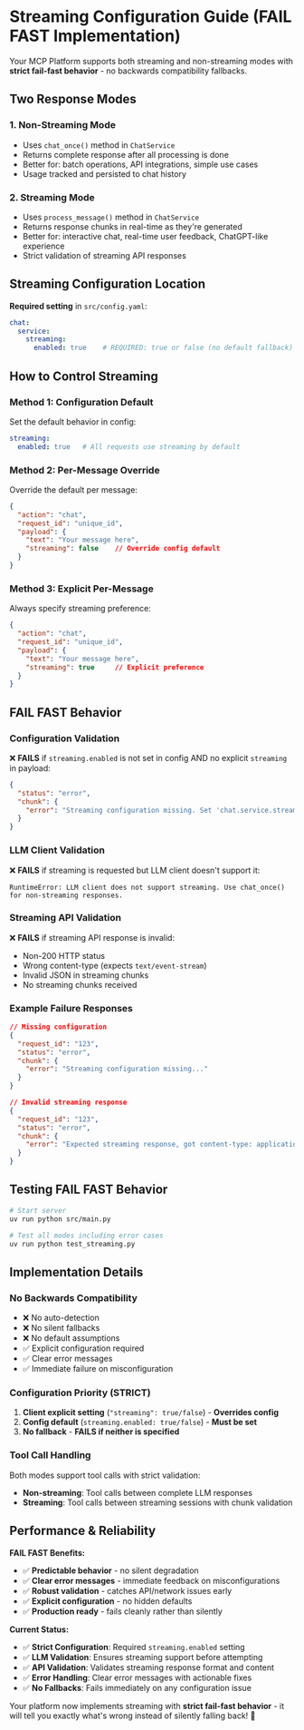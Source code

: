 # Streaming Configuration Guide (FAIL FAST Implementation)

Your MCP Platform supports both streaming and non-streaming modes with **strict fail-fast behavior** - no backwards compatibility fallbacks.

## Two Response Modes

### 1. **Non-Streaming Mode**
- Uses `chat_once()` method in `ChatService`
- Returns complete response after all processing is done
- Better for: batch operations, API integrations, simple use cases
- Usage tracked and persisted to chat history

### 2. **Streaming Mode** 
- Uses `process_message()` method in `ChatService` 
- Returns response chunks in real-time as they're generated
- Better for: interactive chat, real-time user feedback, ChatGPT-like experience
- Strict validation of streaming API responses

## Streaming Configuration Location

**Required setting** in `src/config.yaml`:

```yaml
chat:
  service:
    streaming:
      enabled: true    # REQUIRED: true or false (no default fallback)
```

## How to Control Streaming

### Method 1: Configuration Default
Set the default behavior in config:
```yaml
streaming:
  enabled: true   # All requests use streaming by default
```

### Method 2: Per-Message Override
Override the default per message:
```json
{
  "action": "chat",
  "request_id": "unique_id", 
  "payload": {
    "text": "Your message here",
    "streaming": false    // Override config default
  }
}
```

### Method 3: Explicit Per-Message
Always specify streaming preference:
```json
{
  "action": "chat",
  "request_id": "unique_id",
  "payload": {
    "text": "Your message here", 
    "streaming": true     // Explicit preference
  }
}
```

## FAIL FAST Behavior

### Configuration Validation
❌ **FAILS** if `streaming.enabled` is not set in config AND no explicit `streaming` in payload:
```json
{
  "status": "error",
  "chunk": {
    "error": "Streaming configuration missing. Set 'chat.service.streaming.enabled' in config.yaml or specify 'streaming: true/false' in payload."
  }
}
```

### LLM Client Validation
❌ **FAILS** if streaming is requested but LLM client doesn't support it:
```
RuntimeError: LLM client does not support streaming. Use chat_once() for non-streaming responses.
```

### Streaming API Validation
❌ **FAILS** if streaming API response is invalid:
- Non-200 HTTP status
- Wrong content-type (expects `text/event-stream`)
- Invalid JSON in streaming chunks
- No streaming chunks received

### Example Failure Responses
```json
// Missing configuration
{
  "request_id": "123",
  "status": "error", 
  "chunk": {
    "error": "Streaming configuration missing..."
  }
}

// Invalid streaming response
{
  "request_id": "123",
  "status": "error",
  "chunk": {
    "error": "Expected streaming response, got content-type: application/json"
  }
}
```

## Testing FAIL FAST Behavior

```bash
# Start server
uv run python src/main.py

# Test all modes including error cases
uv run python test_streaming.py
```

## Implementation Details

### No Backwards Compatibility
- ❌ No auto-detection
- ❌ No silent fallbacks  
- ❌ No default assumptions
- ✅ Explicit configuration required
- ✅ Clear error messages
- ✅ Immediate failure on misconfiguration

### Configuration Priority (STRICT)
1. **Client explicit setting** (`"streaming": true/false`) - **Overrides config**
2. **Config default** (`streaming.enabled: true/false`) - **Must be set**
3. **No fallback** - **FAILS if neither is specified**

### Tool Call Handling
Both modes support tool calls with strict validation:
- **Non-streaming**: Tool calls between complete LLM responses
- **Streaming**: Tool calls between streaming sessions with chunk validation

## Performance & Reliability

**FAIL FAST Benefits:**
- ✅ **Predictable behavior** - no silent degradation
- ✅ **Clear error messages** - immediate feedback on misconfigurations  
- ✅ **Robust validation** - catches API/network issues early
- ✅ **Explicit configuration** - no hidden defaults
- ✅ **Production ready** - fails cleanly rather than silently

**Current Status:**
- ✅ **Strict Configuration**: Required `streaming.enabled` setting
- ✅ **LLM Validation**: Ensures streaming support before attempting
- ✅ **API Validation**: Validates streaming response format and content
- ✅ **Error Handling**: Clear error messages with actionable fixes
- ✅ **No Fallbacks**: Fails immediately on any configuration issue

Your platform now implements streaming with **strict fail-fast behavior** - it will tell you exactly what's wrong instead of silently falling back! 🚀

